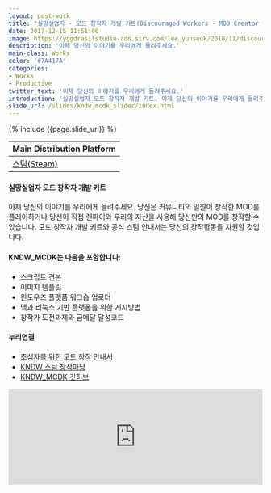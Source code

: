 ```yaml
---
layout: post-work
title: "실망실업자 - 모드 창작자 개발 키트(Discouraged Workers - MOD Creator Development Kit)"
date: 2017-12-15 11:51:00
image: https://yggdrasilstudio-cdn.sirv.com/lee_yunseok/2018/11/discouraged_workers_mcdk_logo.webp
description: '이제 당신의 이야기를 우리에게 들려주세요.'
main-class: Works
color: '#7A417A'
categories:
- Works
- Productive
twitter_text: '이제 당신의 이야기를 우리에게 들려주세요.'
introduction: '실망실업자 모드 창작자 개발 키트. 이제 당신의 이야기를 우리에게 들려주세요. 당신은 커뮤니티의 일원이 창작한 MOD를 플레이하거나 당신이 직접 렌파이와 우리의 자산을 사용해 당신만의 MOD를 창작할 수 있습니다. 모드 창작자 개발 키트와 공식 스팀 안내서는 당신의 창작활동...'
slide_url: /slides/kndw_mcdk_slider/index.html
---
```


{% include {{page.slide_url}} %}

Main Distribution Platform |
------------ |
[<i class="fab fa-steam"></i> 스팀(Steam)](https://store.steampowered.com/app/407760/Discouraged_Workers__MOD_Creator_Development_Kit/) |

#### 실망실업자 모드 창작자 개발 키트
이제 당신의 이야기를 우리에게 들려주세요. 당신은 커뮤니티의 일원이 창작한 MOD를 플레이하거나 당신이 직접 렌파이와 우리의 자산을 사용해 당신만의 MOD를 창작할 수 있습니다. 모드 창작자 개발 키트와 공식 스팀 안내서는 당신의 창작활동을 지원할 것입니다.

#### KNDW_MCDK는 다음을 포함합니다:
- 스크립트 견본
- 이미지 템플릿
- 윈도우즈 플랫폼 워크숍 업로더
- 맥과 리눅스 기반 플랫폼을 위한 게시방법
- 창작가 도전과제와 금메달 달성코드

#### 누리연결
- [초심자를 위한 모드 창작 안내서](https://steamcommunity.com/sharedfiles/filedetails/?id=1232544369)
- [KNDW 스팀 창작마당](https://steamcommunity.com/app/371120/workshop/)
- [KNDW_MCDK 깃허브](https://github.com/YGGDRASIL-STUDIO/Discouraged-Workers/tree/kndw_mcdk)

<iframe src="https://store.steampowered.com/widget/407760/" frameborder="0" width="100%" height="190"></iframe>